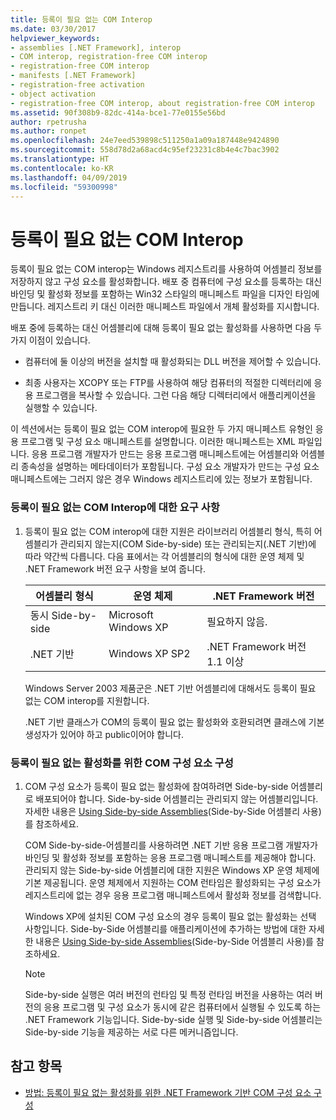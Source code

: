 ```yaml
---
title: 등록이 필요 없는 COM Interop
ms.date: 03/30/2017
helpviewer_keywords:
- assemblies [.NET Framework], interop
- COM interop, registration-free COM interop
- registration-free COM interop
- manifests [.NET Framework]
- registration-free activation
- object activation
- registration-free COM interop, about registration-free COM interop
ms.assetid: 90f308b9-82dc-414a-bce1-77e0155e56bd
author: rpetrusha
ms.author: ronpet
ms.openlocfilehash: 24e7eed539898c511250a1a09a187448e9424890
ms.sourcegitcommit: 558d78d2a68acd4c95ef23231c8b4e4c7bac3902
ms.translationtype: HT
ms.contentlocale: ko-KR
ms.lasthandoff: 04/09/2019
ms.locfileid: "59300998"
---
```

# <a name="registration-free-com-interop"></a>등록이 필요 없는 COM Interop
등록이 필요 없는 COM interop는 Windows 레지스트리를 사용하여 어셈블리 정보를 저장하지 않고 구성 요소를 활성화합니다. 배포 중 컴퓨터에 구성 요소를 등록하는 대신 바인딩 및 활성화 정보를 포함하는 Win32 스타일의 매니페스트 파일을 디자인 타임에 만듭니다. 레지스트리 키 대신 이러한 매니페스트 파일에서 개체 활성화를 지시합니다.  
  
 배포 중에 등록하는 대신 어셈블리에 대해 등록이 필요 없는 활성화를 사용하면 다음 두 가지 이점이 있습니다.  
  
-   컴퓨터에 둘 이상의 버전을 설치할 때 활성화되는 DLL 버전을 제어할 수 있습니다.  
  
-   최종 사용자는 XCOPY 또는 FTP를 사용하여 해당 컴퓨터의 적절한 디렉터리에 응용 프로그램을 복사할 수 있습니다. 그런 다음 해당 디렉터리에서 애플리케이션을 실행할 수 있습니다.  
  
 이 섹션에서는 등록이 필요 없는 COM interop에 필요한 두 가지 매니페스트 유형인 응용 프로그램 및 구성 요소 매니페스트를 설명합니다. 이러한 매니페스트는 XML 파일입니다. 응용 프로그램 개발자가 만드는 응용 프로그램 매니페스트에는 어셈블리와 어셈블리 종속성을 설명하는 메타데이터가 포함됩니다. 구성 요소 개발자가 만드는 구성 요소 매니페스트에는 그러지 않은 경우 Windows 레지스트리에 있는 정보가 포함됩니다.  
  
### <a name="requirements-for-registration-free-com-interop"></a>등록이 필요 없는 COM Interop에 대한 요구 사항  
  
1. 등록이 필요 없는 COM interop에 대한 지원은 라이브러리 어셈블리 형식, 특히 어셈블리가 관리되지 않는지(COM Side-by-side) 또는 관리되는지(.NET 기반)에 따라 약간씩 다릅니다. 다음 표에서는 각 어셈블리의 형식에 대한 운영 체제 및 .NET Framework 버전 요구 사항을 보여 줍니다.  
  
    |어셈블리 형식|운영 체제|.NET Framework 버전|  
    |-------------------|----------------------|----------------------------|  
    |동시 Side-by-side|Microsoft Windows XP|필요하지 않음.|  
    |.NET 기반|Windows XP SP2|.NET Framework 버전 1.1 이상|  
  
     Windows Server 2003 제품군은 .NET 기반 어셈블리에 대해서도 등록이 필요 없는 COM interop를 지원합니다.  
  
     .NET 기반 클래스가 COM의 등록이 필요 없는 활성화와 호환되려면 클래스에 기본 생성자가 있어야 하고 public이어야 합니다.  
  
### <a name="configuring-com-components-for-registration-free-activation"></a>등록이 필요 없는 활성화를 위한 COM 구성 요소 구성  
  
1. COM 구성 요소가 등록이 필요 없는 활성화에 참여하려면 Side-by-side 어셈블리로 배포되어야 합니다. Side-by-side 어셈블리는 관리되지 않는 어셈블리입니다.  자세한 내용은 [Using Side-by-side Assemblies](/windows/desktop/SbsCs/using-side-by-side-assemblies)(Side-by-Side 어셈블리 사용)를 참조하세요.  
  
     COM Side-by-side-어셈블리를 사용하려면 .NET 기반 응용 프로그램 개발자가 바인딩 및 활성화 정보를 포함하는 응용 프로그램 매니페스트를 제공해야 합니다. 관리되지 않는 Side-by-side 어셈블리에 대한 지원은 Windows XP 운영 체제에 기본 제공됩니다. 운영 체제에서 지원하는 COM 런타임은 활성화되는 구성 요소가 레지스트리에 없는 경우 응용 프로그램 매니페스트에서 활성화 정보를 검색합니다.  
  
     Windows XP에 설치된 COM 구성 요소의 경우 등록이 필요 없는 활성화는 선택 사항입니다. Side-by-Side 어셈블리를 애플리케이션에 추가하는 방법에 대한 자세한 내용은 [Using Side-by-side Assemblies](/windows/desktop/SbsCs/using-side-by-side-assemblies)(Side-by-Side 어셈블리 사용)를 참조하세요.  
  
    > [!NOTE]
    >  Side-by-side 실행은 여러 버전의 런타임 및 특정 런타임 버전을 사용하는 여러 버전의 응용 프로그램 및 구성 요소가 동시에 같은 컴퓨터에서 실행될 수 있도록 하는 .NET Framework 기능입니다. Side-by-side 실행 및 Side-by-side 어셈블리는 Side-by-side 기능을 제공하는 서로 다른 메커니즘입니다.  
  
## <a name="see-also"></a>참고 항목

- [방법: 등록이 필요 없는 활성화를 위한 .NET Framework 기반 COM 구성 요소 구성](../../../docs/framework/interop/configure-net-framework-based-com-components-for-reg.md)
